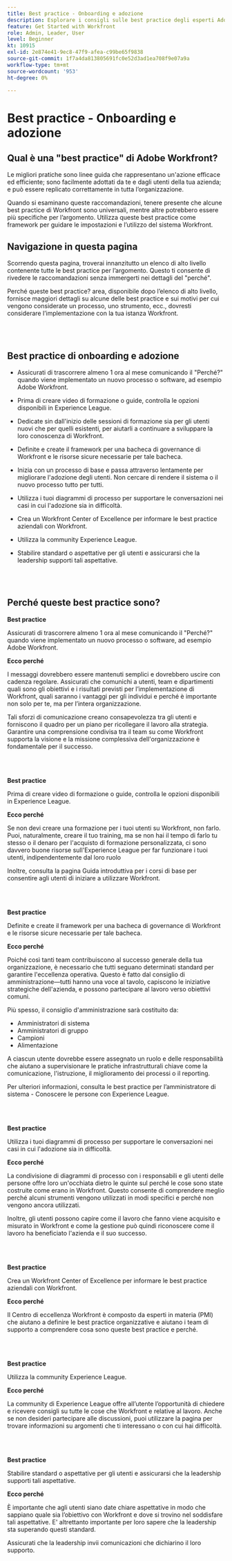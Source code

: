 ```yaml
---
title: Best practice - Onboarding e adozione
description: Esplorare i consigli sulle best practice degli esperti Adobe Workfront sull’onboarding degli utenti in Workfront e sull’aumento dell’adozione da parte degli utenti.
feature: Get Started with Workfront
role: Admin, Leader, User
level: Beginner
kt: 10915
exl-id: 2e874e41-9ec8-47f9-afea-c99be65f9838
source-git-commit: 1f7a4da813805691fc0e52d3ad1ea708f9e07a9a
workflow-type: tm+mt
source-wordcount: '953'
ht-degree: 0%

---
```


# Best practice - Onboarding e adozione

## Qual è una &quot;best practice&quot; di Adobe Workfront?

Le migliori pratiche sono linee guida che rappresentano un&#39;azione efficace ed efficiente; sono facilmente adottati da te e dagli utenti della tua azienda; e può essere replicato correttamente in tutta l’organizzazione.

Quando si esaminano queste raccomandazioni, tenere presente che alcune best practice di Workfront sono universali, mentre altre potrebbero essere più specifiche per l’argomento. Utilizza queste best practice come framework per guidare le impostazioni e l’utilizzo del sistema Workfront.

## Navigazione in questa pagina

Scorrendo questa pagina, troverai innanzitutto un elenco di alto livello contenente tutte le best practice per l’argomento. Questo ti consente di rivedere le raccomandazioni senza immergerti nei dettagli del &quot;perché&quot;.

Perché queste best practice? area, disponibile dopo l’elenco di alto livello, fornisce maggiori dettagli su alcune delle best practice e sui motivi per cui vengono considerate un processo, uno strumento, ecc., dovresti considerare l’implementazione con la tua istanza Workfront.

</br>
</br>

## Best practice di onboarding e adozione

* Assicurati di trascorrere almeno 1 ora al mese comunicando il &quot;Perché?&quot; quando viene implementato un nuovo processo o software, ad esempio Adobe Workfront.

* Prima di creare video di formazione o guide, controlla le opzioni disponibili in Experience League.

* Dedicate sin dall&#39;inizio delle sessioni di formazione sia per gli utenti nuovi che per quelli esistenti, per aiutarli a continuare a sviluppare la loro conoscenza di Workfront.

* Definite e create il framework per una bacheca di governance di Workfront e le risorse sicure necessarie per tale bacheca.

* Inizia con un processo di base e passa attraverso lentamente per migliorare l&#39;adozione degli utenti. Non cercare di rendere il sistema o il nuovo processo tutto per tutti.

* Utilizza i tuoi diagrammi di processo per supportare le conversazioni nei casi in cui l&#39;adozione sia in difficoltà.

* Crea un Workfront Center of Excellence per informare le best practice aziendali con Workfront.

* Utilizza la community Experience League.

* Stabilire standard o aspettative per gli utenti e assicurarsi che la leadership supporti tali aspettative.

</br>
</br>


## Perché queste best practice sono?

**Best practice**

Assicurati di trascorrere almeno 1 ora al mese comunicando il &quot;Perché?&quot; quando viene implementato un nuovo processo o software, ad esempio Adobe Workfront.

**Ecco perché**

I messaggi dovrebbero essere mantenuti semplici e dovrebbero uscire con cadenza regolare. Assicurati che comunichi a utenti, team e dipartimenti quali sono gli obiettivi e i risultati previsti per l’implementazione di Workfront, quali saranno i vantaggi per gli individui e perché è importante non solo per te, ma per l’intera organizzazione.

Tali sforzi di comunicazione creano consapevolezza tra gli utenti e forniscono il quadro per un piano per ricollegare il lavoro alla strategia. Garantire una comprensione condivisa tra il team su come Workfront supporta la visione e la missione complessiva dell&#39;organizzazione è fondamentale per il successo.

</br>
</br>

**Best practice**

Prima di creare video di formazione o guide, controlla le opzioni disponibili in Experience League.

**Ecco perché**

Se non devi creare una formazione per i tuoi utenti su Workfront, non farlo. Puoi, naturalmente, creare il tuo training, ma se non hai il tempo di farlo tu stesso o il denaro per l&#39;acquisto di formazione personalizzata, ci sono davvero buone risorse sull&#39;Experience League per far funzionare i tuoi utenti, indipendentemente dal loro ruolo

Inoltre, consulta la pagina Guida introduttiva per i corsi di base per consentire agli utenti di iniziare a utilizzare Workfront.

</br>
</br>

**Best practice**

Definite e create il framework per una bacheca di governance di Workfront e le risorse sicure necessarie per tale bacheca.

**Ecco perché**

Poiché così tanti team contribuiscono al successo generale della tua organizzazione, è necessario che tutti seguano determinati standard per garantire l&#39;eccellenza operativa. Questo è fatto dal consiglio di amministrazione—tutti hanno una voce al tavolo, capiscono le iniziative strategiche dell&#39;azienda, e possono partecipare al lavoro verso obiettivi comuni.

Più spesso, il consiglio d&#39;amministrazione sarà costituito da:

* Amministratori di sistema
* Amministratori di gruppo
* Campioni
* Alimentazione


A ciascun utente dovrebbe essere assegnato un ruolo e delle responsabilità che aiutano a supervisionare le pratiche infrastrutturali chiave come la comunicazione, l&#39;istruzione, il miglioramento dei processi o il reporting.

Per ulteriori informazioni, consulta le best practice per l’amministratore di sistema - Conoscere le persone con Experience League.

</br>
</br>

**Best practice**

Utilizza i tuoi diagrammi di processo per supportare le conversazioni nei casi in cui l&#39;adozione sia in difficoltà.

**Ecco perché**

La condivisione di diagrammi di processo con i responsabili e gli utenti delle persone offre loro un&#39;occhiata dietro le quinte sul perché le cose sono state costruite come erano in Workfront. Questo consente di comprendere meglio perché alcuni strumenti vengono utilizzati in modi specifici e perché non vengono ancora utilizzati.

Inoltre, gli utenti possono capire come il lavoro che fanno viene acquisito e misurato in Workfront e come la gestione può quindi riconoscere come il lavoro ha beneficiato l&#39;azienda e il suo successo.

</br>
</br>

**Best practice**

Crea un Workfront Center of Excellence per informare le best practice aziendali con Workfront.

**Ecco perché**

Il Centro di eccellenza Workfront è composto da esperti in materia (PMI) che aiutano a definire le best practice organizzative e aiutano i team di supporto a comprendere cosa sono queste best practice e perché.

</br>
</br>

**Best practice**

Utilizza la community Experience League.

**Ecco perché**

La community di Experience League offre all’utente l’opportunità di chiedere e ricevere consigli su tutte le cose che Workfront e relative al lavoro. Anche se non desideri partecipare alle discussioni, puoi utilizzare la pagina per trovare informazioni su argomenti che ti interessano o con cui hai difficoltà.

</br>
</br>


**Best practice**

Stabilire standard o aspettative per gli utenti e assicurarsi che la leadership supporti tali aspettative.

**Ecco perché**

È importante che agli utenti siano date chiare aspettative in modo che sappiano quale sia l’obiettivo con Workfront e dove si trovino nel soddisfare tali aspettative. E&#39; altrettanto importante per loro sapere che la leadership sta superando questi standard.


Assicurati che la leadership invii comunicazioni che dichiarino il loro supporto.
